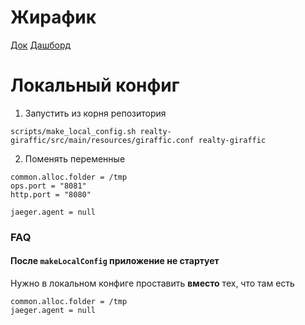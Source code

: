 # Жирафик 

[Док](https://wiki.yandex-team.ru/vertis/vertistraf-dev/zhirafik/)
[Дашборд](https://grafana.vertis.yandex-team.ru/d/B6NUxbKnz/giraffic-dashboard?orgId=1)


# Локальный конфиг

1. Запустить из корня репозитория
```commandline
scripts/make_local_config.sh realty-giraffic/src/main/resources/giraffic.conf realty-giraffic
```
2. Поменять переменные
```
common.alloc.folder = /tmp
ops.port = "8081"
http.port = "8080"

jaeger.agent = null
```


### FAQ
#### После `makeLocalConfig` приложение не стартует

Нужно в локальном конфиге проставить **вместо** тех, что там есть
```
common.alloc.folder = /tmp
jaeger.agent = null
```
